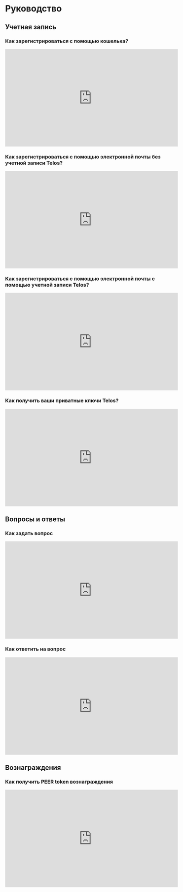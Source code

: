 # Руководство

## Учетная запись

### Как зарегистрироваться с помощью кошелька?

<iframe width="560" height="315" src="https://www.youtube.com/embed/8rDsjM4XWdY" frameborder="0" allow="accelerometer; autoplay; encrypted-media; gyroscope; picture-in-picture" allowfullscreen></iframe>

### Как зарегистрироваться с помощью электронной почты без учетной записи Telos?

<iframe width="560" height="315" src="https://www.youtube.com/embed/3RFOd3AcBHs" frameborder="0" allow="accelerometer; autoplay; encrypted-media; gyroscope; picture-in-picture" allowfullscreen></iframe>

### Как зарегистрироваться с помощью электронной почты с помощью учетной записи Telos?

<iframe width="560" height="315" src="https://www.youtube.com/embed/HsLJhYfgMVE" frameborder="0" allow="accelerometer; autoplay; encrypted-media; gyroscope; picture-in-picture" allowfullscreen></iframe>

### Как получить ваши приватные ключи Telos?

<iframe width="560" height="315" src="https://www.youtube.com/embed/2hGA3HaHbdE" frameborder="0" allow="accelerometer; autoplay; encrypted-media; gyroscope; picture-in-picture" allowfullscreen></iframe>

## Вопросы и ответы

### Как задать вопрос

<iframe width="560" height="315" src="https://www.youtube.com/embed/V3sy1CHUaks" frameborder="0" allow="accelerometer; autoplay; encrypted-media; gyroscope; picture-in-picture" allowfullscreen></iframe>

### Как ответить на вопрос

<iframe width="560" height="315" src="https://www.youtube.com/embed/s1IpoKsd9AI" frameborder="0" allow="accelerometer; autoplay; encrypted-media; gyroscope; picture-in-picture" allowfullscreen></iframe>

## Вознаграждения

### Как получить PEER token вознаграждения

<iframe width="560" height="315" src="https://www.youtube.com/embed/Hx9J3AMMW50" frameborder="0" allow="accelerometer; autoplay; encrypted-media; gyroscope; picture-in-picture" allowfullscreen></iframe>
